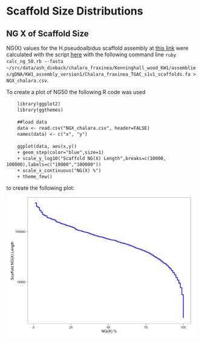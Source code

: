 # Scaffold Size Distributions

## NG X of Scaffold Size

NG(X) values for the H.pseudoalbidus scaffold assembly at [this link](https://github.com/ash-dieback-crowdsource/data/blob/master/ash_dieback/chalara_fraxinea/Kenninghall_wood_KW1/assemblies/gDNA/KW1_assembly_version1/Chalara_fraxinea_TGAC_s1v1_scaffolds.fa) were calculated with the script [here](calc_ng_50.rb) with the following command line `ruby calc_ng_50.rb --fasta ~/src/data/ash_dieback/chalara_fraxinea/Kenninghall_wood_KW1/assemblies/gDNA/KW1_assembly_version1/Chalara_fraxinea_TGAC_s1v1_scaffolds.fa > NGX_chalara.csv`.


To create a plot of NG50 the following R code was used 


```{r}
	library(ggplot2)
	library(ggthemes)
	
	##load data
	data <- read.csv("NGX_chalara.csv", header=FALSE)
	names(data) <- c("x", "y")
	
	ggplot(data, aes(x,y)) 
	+ geom_step(color="blue",size=1)
	+ scale_y_log10("Scaffold NG(X) Length",breaks=c(10000, 100000),labels=c("10000","100000"))
	+ scale_x_continuous("NG(X) %")
	+ theme_few()

```

to create the following plot:
![Plot](Rplot.png)


